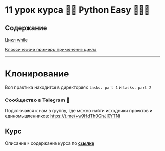 # 11 урок курса 👩‍💻 Python Easy 👨🏻‍💻

## Содержание

[Цикл while](theory/01-1-while_loop.md)

[Классические примеры применения цикла](theory/01-02-while_exmpls.md)

<hr>

# Клонирование

Вся практика находится в директориях `tasks. part 1` и `tasks. part 2`

### Сообщество в Telegram 👾

Подключайся к нам в группу, где можно найти исходники проектов и единомышленников: https://t.me/+w9HdTh0GhJI0YTNi

## Курс

Описание и содержание курса по **[ссылке](https://github.com/Codynodycom/python-easy-course)**

